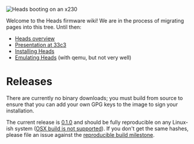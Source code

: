 ![Heads booting on an x230](https://farm6.static.flickr.com/5574/30450989320_f6504cb662.jpg)

Welcome to the Heads firmware wiki! We are in the process of migrating pages into this tree.  Until then:

* [Heads overview](https://trmm.net/Heads)
* [Presentation at 33c3](https://trmm.net/Heads_33c3)
* [Installing Heads](/Installing-Heads)
* [Emulating Heads](/Emulating-Heads) (with qemu, but not very well)

Releases
===
There are currently no binary downloads; you must build from source to ensure that you can add your own GPG keys to the image to sign your installation.

The current release is [0.1.0](https://github.com/osresearch/heads/releases/tag/v0.1.0) and should be fully reproducible on any Linux-ish system ([OSX build is not supported](https://github.com/osresearch/heads/issues/96)).  If you don't get the same hashes, please file an issue against the [reproducible build milestone](https://github.com/osresearch/heads/milestone/1).


